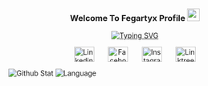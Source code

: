 <h3 align='center'>
Welcome To Fegartyx Profile <img src="https://raw.githubusercontent.com/MartinHeinz/MartinHeinz/master/wave.gif" width="25px">
</h3>

<p align='center'>
<a href="https://git.io/typing-svg"><img src="https://readme-typing-svg.demolab.com?font=Fira+Code&size=25&duration=4000&pause=500&color=48E8F7&center=true&vCenter=true&width=435&lines=Flutter+Developer;Always+learning+new+things" alt="Typing SVG" /></a>
</p>

<p align='center'>
<a href="https://linkedin.com/in/muhammad-ferary-04a0b6219/" target="_blank" rel="noopener noreferrer"><img align="center" src="https://raw.githubusercontent.com/rahuldkjain/github-profile-readme-generator/master/src/images/icons/Social/linked-in-alt.svg" alt="Linkedin" height="30" width="40" /></a>
&#8287;&#8287;&#8287;&#8287;&#8287;
<a href="https://fb.com/muhammad.siregar.31/" target="_blank" rel="noopener noreferrer"><img align="center" src="https://raw.githubusercontent.com/rahuldkjain/github-profile-readme-generator/master/src/images/icons/Social/facebook.svg" alt="Facebook" height="30" width="40" /></a>
&#8287;&#8287;&#8287;&#8287;&#8287;
<a href="https://instagram.com/gartyxcod/" target="_blank" rel="noopener noreferrer"><img align="center" src="https://raw.githubusercontent.com/rahuldkjain/github-profile-readme-generator/master/src/images/icons/Social/instagram.svg" alt="Instagram" height="30" width="40" /></a>
&#8287;&#8287;&#8287;&#8287;&#8287;
<a href="https://linktr.ee/fegar" target="_blank" rel="noopener noreferrer"><img align="center" src="https://www.freelogovectors.net/wp-content/uploads/2022/01/linktree-logo-freelogovectors.net_.png" alt="Linktree" height="30" width="40" /></a>
</p>

![Github Stat](https://github-readme-stats.vercel.app/api?username=Fegartyx&show_icons=true&icon_color=0096FF&hide_border=true&bg_color=0000&text_color=0096FF&title_color=7494EA)
![Language](https://github-readme-stats.vercel.app/api/top-langs/?username=Fegartyx&layout=compact&hide_border=true&bg_color=0000&text_color=0096FF&title_color=7494EA)




